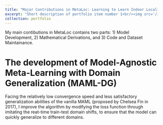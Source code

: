 ```yaml
---
title: "Major Contributions in MetaLoc: Learning to Learn Indoor Localization"
excerpt: "Short description of portfolio item number 1<br/><img src='/images/500x300.png'>"
collection: portfolio
---
```


My main contibutions in MetaLoc contains two parts: 1) Model Development, 2) Mathematical Derivations, and 3) Code and Dataset Maintainance.

The development of Model-Agnostic Meta-Learning with Domain Generalization (MAML-DG)
===
Facing the relatively low convergence speed and less satisfactory generalization abilities of the vanilla MAML (proposed by Chelsea Fin in 2017), I improve the algorithm by modifying the loss function through imitating the reat-time train-test domain shifts, to ensure that the model can quickly generalize to different domains.
